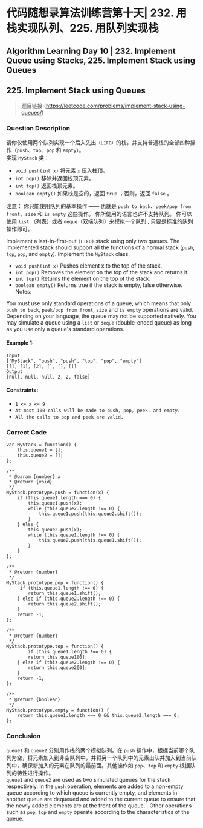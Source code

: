
# 代码随想录算法训练营第十天| 232. 用栈实现队列、225. 用队列实现栈
## Algorithm Learning Day 10 | 232. Implement Queue using Stacks, 225. Implement Stack using Queues

## 225. Implement Stack using Queues
> 题目链接:(https://leetcode.com/problems/implement-stack-using-queues/)

### Question Description
请你仅使用两个队列实现一个后入先出`（LIFO）`的栈，并支持普通栈的全部四种操作（`push`、`top`、`pop` 和 `empty`）。<br>
实现 `MyStack` 类：<br>

  - `void push(int x)` 将元素 `x` 压入栈顶。
  - `int pop()` 移除并返回栈顶元素。
  - `int top()` 返回栈顶元素。
  - `boolean empty()` 如果栈是空的，返回 `true` ；否则，返回 `false` 。
 
注意：
你只能使用队列的基本操作 —— 也就是 `push to back`、`peek/pop from front`、`size` 和 `is empty` 这些操作。
你所使用的语言也许不支持队列。 你可以使用 `list` （列表）或者 `deque`（双端队列）来模拟一个队列 , 只要是标准的队列操作即可。

Implement a last-in-first-out `(LIFO)` stack using only two queues. The implemented stack should support all the functions of a normal stack (`push`, `top`, `pop`, and `empty`).
Implement the `MyStack` class:

  - `void push(int x)` Pushes element x to the top of the stack.
  - `int pop()` Removes the element on the top of the stack and returns it.
  - `int top()` Returns the element on the top of the stack.
  - `boolean empty()` Returns true if the stack is empty, false otherwise.
Notes:

You must use only standard operations of a queue, which means that only `push to back`, `peek/pop from front`, `size` and `is empty` operations are valid.
Depending on your language, the queue may not be supported natively. You may simulate a queue using a `list` or `deque` (double-ended queue) as long as you use only a queue's standard operations.

#### Example 1:
```
Input
["MyStack", "push", "push", "top", "pop", "empty"]
[[], [1], [2], [], [], []]
Output
[null, null, null, 2, 2, false]
```

#### Constraints:
- `1 <= x <= 9`
- `At most 100 calls will be made to push, pop, peek, and empty.`
- `All the calls to pop and peek are valid.`


### Correct Code
```
var MyStack = function() {
    this.queue1 = [];
    this.queue2 = [];
};

/** 
 * @param {number} x
 * @return {void}
 */
MyStack.prototype.push = function(x) {
    if (this.queue1.length === 0) {
        this.queue1.push(x);
        while (this.queue2.length !== 0) {
            this.queue1.push(this.queue2.shift());
        }
    } else {
        this.queue2.push(x);
        while (this.queue1.length !== 0) {
            this.queue2.push(this.queue1.shift());
        }
    }
};

/**
 * @return {number}
 */
MyStack.prototype.pop = function() {
     if (this.queue1.length !== 0) {
        return this.queue1.shift();
    } else if (this.queue2.length !== 0) {
        return this.queue2.shift();
    }
    return -1;
};

/**
 * @return {number}
 */
MyStack.prototype.top = function() {
        if (this.queue1.length !== 0) {
        return this.queue1[0];
    } else if (this.queue2.length !== 0) {
        return this.queue2[0];
    }
    return -1;
};

/**
 * @return {boolean}
 */
MyStack.prototype.empty = function() {
    return this.queue1.length === 0 && this.queue2.length === 0;
};
```

### Conclusion
`queue1` 和 `queue2` 分别用作栈的两个模拟队列。在 `push` 操作中，根据当前哪个队列为空，将元素加入到非空队列中，并将另一个队列中的元素出队并加入到当前队列中，确保新加入的元素在队列的最前面。其他操作如 `pop`、`top` 和 `empty` 根据队列的特性进行操作。<br>
`queue1` and `queue2` are used as two simulated queues for the stack respectively. In the `push` operation, elements are added to a non-empty queue according to which queue is currently empty, and elements in another queue are dequeued and added to the current queue to ensure that the newly added elements are at the front of the queue. . Other operations such as `pop`, `top` and `empty` operate according to the characteristics of the queue.
